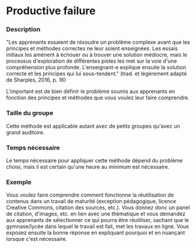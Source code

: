 # Productive failure

### Description

"Les apprenants essaient de résoudre un problème complexe avant que les principes et méthodes correctes ne leur soient enseignées. Les essais initiaux les amènent à échouer ou à trouver une solution médiocre, mais le processus d'exploration de différentes pistes les met sur la voie d'une compréhension plus profonde. L'enseignant-e explique ensuite la solution correcte et les principes qui lui sous-tendent." (trad. et légèrement adapté de Sharples, 2016, p. 16)

L'important est de bien définir le problème soumis aux apprenants en fonction des principes et méthodes que vous voulez leur faire comprendre.

### Taille du groupe
Cette méthode est applicable autant avec de petits groupes qu'avec un grand auditoire.

### Temps nécessaire

Le temps nécessaire pour appliquer cette méthode dépend du problème choisi, mais il est certain qu'une heure au minimum est nécessaire.
    
### Exemple

Vous voulez faire comprendre comment fonctionne la réutilisation de contenus dans un travail de maturité (exception pédagogique, licence Creative Commons, citation des sources, etc.).
Vous donnez donc un panel de citation, d'images, etc. en lien avec une thématique et vous demandez aux apprenants de sélectionner ce qui pourra être réutiliser, sachant que le gymnase/lycée dans lequel le travail est fait, met les travaux en ligne.
Vous exposez ensuite la bonne réponse en expliquant pourquoi et en nuançant lorsque c'est nécessaire.

